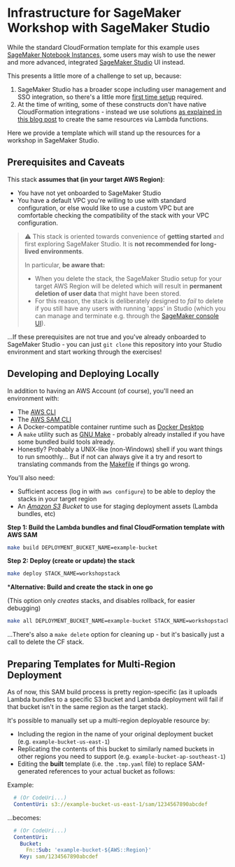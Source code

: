 # Infrastructure for SageMaker Workshop with SageMaker Studio

While the standard CloudFormation template for this example uses [SageMaker Notebook Instances](https://docs.aws.amazon.com/sagemaker/latest/dg/nbi.html), some users may wish to use the newer and more advanced, integrated [SageMaker Studio](https://docs.aws.amazon.com/sagemaker/latest/dg/studio.html) UI instead.

This presents a little more of a challenge to set up, because:

1. SageMaker Studio has a broader scope including user management and SSO integration, so there's a little more [first time setup](https://docs.aws.amazon.com/sagemaker/latest/dg/gs-studio-onboard.html) required.
2. At the time of writing, some of these constructs don't have native CloudFormation integrations - instead we use solutions [as explained in this blog post](https://aws.amazon.com/blogs/machine-learning/creating-amazon-sagemaker-studio-domains-and-user-profiles-using-aws-cloudformation/) to create the same resources via Lambda functions.

Here we provide a template which will stand up the resources for a workshop in SageMaker Studio.

## Prerequisites and Caveats

This stack **assumes that (in your target AWS Region)**:

- You have not yet onboarded to SageMaker Studio
- You have a default VPC you're willing to use with standard configuration, or else would like to use a custom VPC but are comfortable checking the compatibility of the stack with your VPC configuration.

> ⚠️ This stack is oriented towards convenience of **getting started** and first exploring SageMaker Studio. It is **not recommended for long-lived environments**.
>
> In particular, **be aware that:**
>
> - When you delete the stack, the SageMaker Studio setup for your target AWS Region will be deleted which will result in **permanent deletion of user data** that might have been stored.
> - For this reason, the stack is deliberately designed to *fail* to delete if you still have any users with running 'apps' in Studio (which you can manage and terminate e.g. through the [SageMaker console UI](https://console.aws.amazon.com/sagemaker/home?#/studio)).

...If these prerequisites are not true and you've already onboarded to SageMaker Studio - you can just `git clone` this repository into your Studio environment and start working through the exercises!

## Developing and Deploying Locally

In addition to having an AWS Account (of course), you'll need an environment with:

- The [AWS CLI](https://aws.amazon.com/cli/)
- The [AWS SAM CLI](https://docs.aws.amazon.com/serverless-application-model/latest/developerguide/serverless-sam-cli-install.html)
- A Docker-compatible container runtime such as [Docker Desktop](https://www.docker.com/products/docker-desktop)
- A `make` utility such as [GNU Make](https://www.gnu.org/software/make/) - probably already installed if you have some bundled build tools already.
- Honestly? Probably a UNIX-like (non-Windows) shell if you want things to run smoothly... But if not can always give it a try and resort to translating commands from the [Makefile](Makefile) if things go wrong.

You'll also need:

- Sufficient access (log in with `aws configure`) to be able to deploy the stacks in your target region
- An *[Amazon S3](https://s3.console.aws.amazon.com/s3/home) Bucket* to use for staging deployment assets (Lambda bundles, etc)

**Step 1: Build the Lambda bundles and final CloudFormation template with AWS SAM**

```sh
make build DEPLOYMENT_BUCKET_NAME=example-bucket
```

**Step 2: Deploy (create or update) the stack**

```sh
make deploy STACK_NAME=workshopstack
```

***Alternative: Build and create the stack in one go**

(This option only *creates* stacks, and disables rollback, for easier debugging)

```sh
make all DEPLOYMENT_BUCKET_NAME=example-bucket STACK_NAME=workshopstack
```

...There's also a `make delete` option for cleaning up - but it's basically just a call to delete the CF stack.

## Preparing Templates for Multi-Region Deployment

As of now, this SAM build process is pretty region-specific (as it uploads Lambda bundles to a specific S3 bucket and Lambda deployment will fail if that bucket isn't in the same region as the target stack).

It's possible to manually set up a multi-region deployable resource by:

- Including the region in the name of your original deployment bucket (e.g. `example-bucket-us-east-1`)
- Replicating the contents of this bucket to similarly named buckets in other regions you need to support (e.g. `example-bucket-ap-southeast-1`)
- Editing the **built** template (i.e. the `.tmp.yaml` file) to replace SAM-generated references to your actual bucket as follows:

Example:

```yaml
  # (Or CodeUri...)
  ContentUri: s3://example-bucket-us-east-1/sam/1234567890abcdef
```

...becomes:

```yaml
  # (Or CodeUri...)
  ContentUri:
    Bucket:
      Fn::Sub: 'example-bucket-${AWS::Region}'
    Key: sam/1234567890abcdef
```
